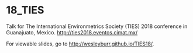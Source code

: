 # 18_TIES
Talk for The International Environmetrics Society (TIES) 2018 conference
in Guanajuato, Mexico. http://ties2018.eventos.cimat.mx/

For viewable slides, go to http://wesleyburr.github.io/TIES18/.

